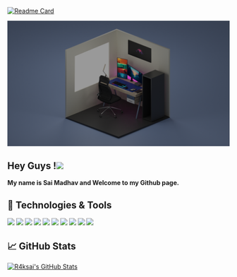 [![Readme Card](https://github-readme-stats.vercel.app/api/pin/?username=r4ksai&repo=.dotfiles&theme=tokyonight)](https://github.com/r4ksai/.dotfiles)

![cover](./images/cover.png)

## Hey Guys !<img src="https://media.giphy.com/media/hvRJCLFzcasrR4ia7z/giphy.gif" width="25px">
**My name is Sai Madhav and Welcome to my Github page.**
<!--
[![GitHub r4ksai](https://img.shields.io/github/followers/r4ksai?label=follow&style=social)](https://github.com/r4ksai)
[![Linkedin: Sai Madhav](https://img.shields.io/badge/-Sai%20Madhav-blue?style=flat-square&logo=Linkedin&logoColor=white&link=https://www.linkedin.com/in/r4ksai/)](https://www.linkedin.com/in/r4ksai/)
![Visitors](https://visitor-badge.glitch.me/badge?page_id=r4ksai&left_color=gray&right_color=blue)
-->

## 🔧 Technologies & Tools
![](https://img.shields.io/badge/OS-MacOS-informational?style=flat&logo=apple&logoColor=white&color=2bbc8a)
![](https://img.shields.io/badge/Editor-Vim-informational?style=flat&logo=vim&logoColor=white&color=2bbc8a)
![](https://img.shields.io/badge/Code-Python-informational?style=flat&logo=python&logoColor=white&color=2bbc8a)
![](https://img.shields.io/badge/Code-Dart-informational?style=flat&logo=dart&logoColor=white&color=2bbc8a)
![](https://img.shields.io/badge/Code-C-informational?style=flat&logo=c&logoColor=white&color=2bbc8a)
![](https://img.shields.io/badge/Code-Make-informational?style=flat&logo=cmake&logoColor=white&color=2bbc8a)
![](https://img.shields.io/badge/Shell-Zsh-informational?style=flat&logo=gnu-bash&logoColor=white&color=2bbc8a)
![](https://img.shields.io/badge/Tools-Gitea-informational?style=flat&logo=gitea&logoColor=white&color=2bbc8a)
![](https://img.shields.io/badge/Tools-Tmux-informational?style=flat&logo=tmux&logoColor=white&color=2bbc8a)
![](https://img.shields.io/badge/Tools-Docker-informational?style=flat&logo=docker&logoColor=white&color=2bbc8a)

## &#x1f4c8; GitHub Stats
[![R4ksai's GitHub Stats](https://github-readme-stats.vercel.app/api?username=r4ksai&hide=issues&count_private=true&show_icons=true&theme=tokyonight)](https://github.com/r4ksai/github-readme-stats)

